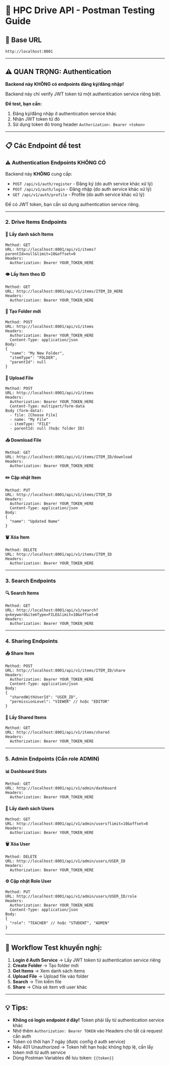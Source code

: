 # 📮 HPC Drive API - Postman Testing Guide

## 🔗 Base URL
```
http://localhost:8001
```

---

## ⚠️ **QUAN TRỌNG: Authentication**

**Backend này KHÔNG có endpoints đăng ký/đăng nhập!**

Backend này chỉ verify JWT token từ một authentication service riêng biệt. 

**Để test, bạn cần:**
1. Đăng ký/đăng nhập ở authentication service khác
2. Nhận JWT token từ đó
3. Sử dụng token đó trong header `Authorization: Bearer <token>`

---

## 📋 Các Endpoint để test

### ⚠️ Authentication Endpoints KHÔNG CÓ

Backend này **KHÔNG** cung cấp:
- `POST /api/v1/auth/register` - Đăng ký (do auth service khác xử lý)
- `POST /api/v1/auth/login` - Đăng nhập (do auth service khác xử lý)  
- `GET /api/v1/auth/profile` - Profile (do auth service khác xử lý)

Để có JWT token, bạn cần sử dụng authentication service riêng.

---

### 2. Drive Items Endpoints

#### 📁 Lấy danh sách Items
```
Method: GET
URL: http://localhost:8001/api/v1/items?parentId=null&limit=10&offset=0
Headers:
  Authorization: Bearer YOUR_TOKEN_HERE
```

#### 👁️ Lấy Item theo ID
```
Method: GET
URL: http://localhost:8001/api/v1/items/ITEM_ID_HERE
Headers:
  Authorization: Bearer YOUR_TOKEN_HERE
```

#### 📁 Tạo Folder mới
```
Method: POST
URL: http://localhost:8001/api/v1/items
Headers:
  Authorization: Bearer YOUR_TOKEN_HERE
  Content-Type: application/json
Body:
{
  "name": "My New Folder",
  "itemType": "FOLDER",
  "parentId": null
}
```

#### 📄 Upload File
```
Method: POST
URL: http://localhost:8001/api/v1/items
Headers:
  Authorization: Bearer YOUR_TOKEN_HERE
  Content-Type: multipart/form-data
Body (form-data):
  - file: [Choose File]
  - name: "My File"
  - itemType: "FILE"
  - parentId: null (hoặc folder ID)
```

#### 📥 Download File
```
Method: GET
URL: http://localhost:8001/api/v1/items/ITEM_ID/download
Headers:
  Authorization: Bearer YOUR_TOKEN_HERE
```

#### ✏️ Cập nhật Item
```
Method: PUT
URL: http://localhost:8001/api/v1/items/ITEM_ID
Headers:
  Authorization: Bearer YOUR_TOKEN_HERE
  Content-Type: application/json
Body:
{
  "name": "Updated Name"
}
```

#### 🗑️ Xóa Item
```
Method: DELETE
URL: http://localhost:8001/api/v1/items/ITEM_ID
Headers:
  Authorization: Bearer YOUR_TOKEN_HERE
```

---

### 3. Search Endpoints

#### 🔍 Search Items
```
Method: GET
URL: http://localhost:8001/api/v1/search?q=keyword&itemType=FILE&limit=10&offset=0
Headers:
  Authorization: Bearer YOUR_TOKEN_HERE
```

---

### 4. Sharing Endpoints

#### 📤 Share Item
```
Method: POST
URL: http://localhost:8001/api/v1/items/ITEM_ID/share
Headers:
  Authorization: Bearer YOUR_TOKEN_HERE
  Content-Type: application/json
Body:
{
  "sharedWithUserId": "USER_ID",
  "permissionLevel": "VIEWER" // hoặc "EDITOR"
}
```

#### 🔗 Lấy Shared Items
```
Method: GET
URL: http://localhost:8001/api/v1/items/shared
Headers:
  Authorization: Bearer YOUR_TOKEN_HERE
```

---

### 5. Admin Endpoints (Cần role ADMIN)

#### 📊 Dashboard Stats
```
Method: GET
URL: http://localhost:8001/api/v1/admin/dashboard
Headers:
  Authorization: Bearer YOUR_TOKEN_HERE
```

#### 👥 Lấy danh sách Users
```
Method: GET
URL: http://localhost:8001/api/v1/admin/users?limit=10&offset=0
Headers:
  Authorization: Bearer YOUR_TOKEN_HERE
```

#### 🗑️ Xóa User
```
Method: DELETE
URL: http://localhost:8001/api/v1/admin/users/USER_ID
Headers:
  Authorization: Bearer YOUR_TOKEN_HERE
```

#### ⚙️ Cập nhật Role User
```
Method: PUT
URL: http://localhost:8001/api/v1/admin/users/USER_ID/role
Headers:
  Authorization: Bearer YOUR_TOKEN_HERE
  Content-Type: application/json
Body:
{
  "role": "TEACHER" // hoặc "STUDENT", "ADMIN"
}
```

---

## 🎯 Workflow Test khuyến nghị:

1. **Login ở Auth Service** → Lấy JWT token từ authentication service riêng
2. **Create Folder** → Tạo folder mới
3. **Get Items** → Xem danh sách items
4. **Upload File** → Upload file vào folder
5. **Search** → Tìm kiếm file
6. **Share** → Chia sẻ item với user khác

---

## 💡 Tips:
- **Không có login endpoint ở đây!** Token phải lấy từ authentication service khác
- Nhớ thêm `Authorization: Bearer TOKEN` vào Headers cho tất cả request cần auth
- Token có thời hạn 7 ngày (được config ở auth service)
- Nếu 401 Unauthorized → Token hết hạn hoặc không hợp lệ, cần lấy token mới từ auth service
- Dùng Postman Variables để lưu token: `{{token}}`


